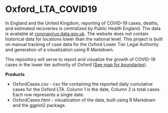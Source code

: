 # Oxford_LTA_COVID19

In England and the United Kingdom, reporting of COVID-19 cases, deaths, and estimated recoveries is centralized by Public Health England. The data is available at [coronavirus.data.gov.uk](coronavirus.data.gov.uk). The website does not contain historical data for locations lower than the national level. This project is built on manual tracking of case data for the Oxford Lower Tier Legal Authority and generation of a visualization using R Markdown.

This repository will serve to report and visualize the growth of COVID-19 cases in the lower tier authority of Oxford ([See map for boundaries](https://www.oxford.gov.uk/downloads/file/1097/oxford_city_council_boundary_map)).

**Products**
* OxfordCases.csv - csv file containing the reported daily cumulative cases for the Oxford LTA. Column 1 is the date, Column 2 is total cases. Each row represents a single date.
* OxfordCases.html - visualization of the data, built using R Markdown and the ggplot2 package.
